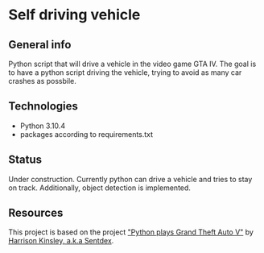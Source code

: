 # Self driving vehicle

## General info
Python script that will drive a vehicle in the video game GTA IV. The goal is to have a python script driving the vehicle, trying to avoid as many car crashes as possbile.

## Technologies
* Python 3.10.4
* packages according to requirements.txt

## Status
Under construction.
Currently python can drive a vehicle and tries to stay on track. Additionally, object detection is implemented.

## Resources
This project is based on the project ["Python plays Grand Theft Auto V"](https://pythonprogramming.net/game-frames-open-cv-python-plays-gta-v/) by [Harrison Kinsley, a.k.a Sentdex](https://github.com/Sentdex).
